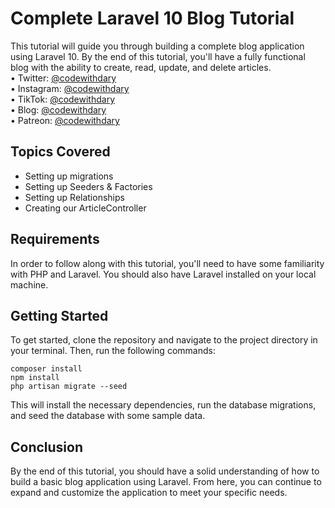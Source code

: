 # Complete Laravel 10 Blog Tutorial

This tutorial will guide you through building a complete blog application using Laravel 10. By the end of this tutorial, you'll have a fully functional blog with the ability to create, read, update, and delete articles.  <br>
•	Twitter: [@codewithdary](https://twitter.com/codewithdary) <br>
•	Instagram: [@codewithdary](https://www.instagram.com/codewithdary/) <br>
•	TikTok: [@codewithdary](https://tiktok.com/@codewithdary) <br>
•	Blog: [@codewithdary](https://blog.codewithdary.com) <br>
•	Patreon: [@codewithdary](https://www.patreon.com/user?u=30307830) <br>
## Topics Covered

- Setting up migrations
- Setting up Seeders & Factories
- Setting up Relationships
- Creating our ArticleController

## Requirements

In order to follow along with this tutorial, you'll need to have some familiarity with PHP and Laravel. You should also have Laravel installed on your local machine.

## Getting Started

To get started, clone the repository and navigate to the project directory in your terminal. Then, run the following commands:

```
composer install
npm install
php artisan migrate --seed
```

This will install the necessary dependencies, run the database migrations, and seed the database with some sample data.

## Conclusion

By the end of this tutorial, you should have a solid understanding of how to build a basic blog application using Laravel. From here, you can continue to expand and customize the application to meet your specific needs.
